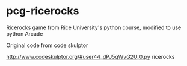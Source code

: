 # pcg-ricerocks
Ricerocks game from Rice University's python course, modified to use python Arcade

Original code from code skulptor

http://www.codeskulptor.org/#user44_dPJ5qWvG2U_0.py  ricerocks
